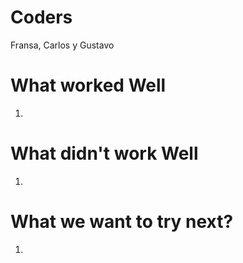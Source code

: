 # Coders
Fransa, Carlos y Gustavo

# What worked Well
1. 

# What didn't work Well
1.

# What we want to try next?
 1.
